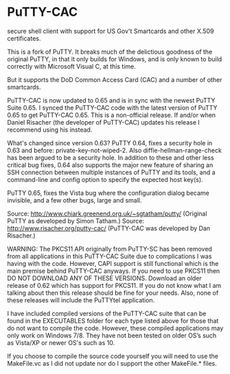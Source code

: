PuTTY-CAC
=========
secure shell client with support for US Gov't Smartcards and other X.509 certificates.

This is a fork of PuTTY.  It breaks much of the delictious goodness of
the original PuTTY, in that it only builds for Windows, and is only
known to build correctly with Microsoft Visual C, at this time.

But it supports the DoD Common Access Card (CAC) and a number of other smartcards.  

PuTTY-CAC is now updated to 0.65 and is in sync with the newest PuTTY
Suite 0.65. I synced the PuTTY-CAC code with the latest version of PuTTY
0.65 to get PuTTY-CAC 0.65. This is a non-official release. If and/or
when Daniel Risacher (the developer of PuTTY-CAC) updates his release I
recommend using his instead.

What's changed since version 0.63?
PuTTY
0.64, fixes a security hole in 0.63 and before: private-key-not-wiped-2.
Also diffie-hellman-range-check has been argued to be a security hole.
In addition to these and other less critical bug fixes, 0.64 also
supports the major new feature of sharing an SSH connection between
multiple instances of PuTTY and its tools, and a command-line and config
option to specify the expected host key(s).

PuTTY 0.65, fixes the
Vista bug where the configuration dialog became invisible, and a few
other bugs, large and small.

Source:
http://www.chiark.greenend.org.uk/~sgtatham/putty/ (Original PuTTY as
developed by Simon Tatham.)
Source: http://www.risacher.org/putty-cac/
(PuTTY-CAC was developed by Dan Risacher.)

WARNING: The PKCS11 API
originally from PuTTY-SC has been removed from all applications in this
PuTTY-CAC Suite due to complications I was having with the code.
However, CAPI support is still functional which is the main premise
behind PuTTY-CAC anyways. If you need to use PKCS11 then DO NOT DOWNLOAD
ANY OF THESE VERSIONS. Download an older release of 0.62 which has
support for PKCS11. If you do not know what I am talking about then this
release should be fine for your needs. Also, none of these releases will
include the PuTTYtel application.

I have included compiled versions of
the PuTTY-CAC suite that can be found in the EXECUTABLES folder for each
type listed above for those that do not want to compile the code.
However, these compiled applications may only work on Windows 7/8. They
have not been tested on older OS’s such as Vista/XP or newer OS's such
as 10.

If you choose to compile the source code yourself you will need
to use the MakeFile.vc as I did not update nor do I support the other
MakeFile.* files.